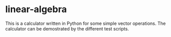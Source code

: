 # linear-algebra

This is a calculator written in Python for some simple vector operations. 
The calculator can be demostrated by the different test scripts.
